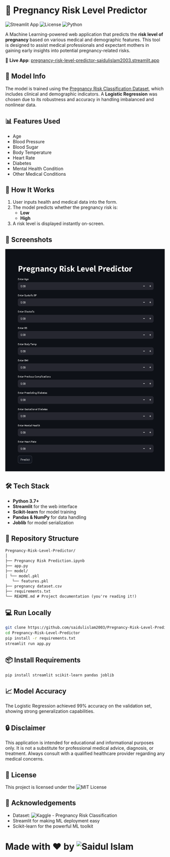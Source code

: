# 🤰 Pregnancy Risk Level Predictor

![Streamlit App](https://img.shields.io/badge/Deployed-Yes-brightgreen?style=flat&logo=streamlit)
![License](https://img.shields.io/badge/license-MIT-blue.svg)
![Python](https://img.shields.io/badge/python-3.7%2B-blue.svg)

A Machine Learning-powered web application that predicts the **risk level of pregnancy** based on various medical and demographic features. This tool is designed to assist medical professionals and expectant mothers in gaining early insights into potential pregnancy-related risks.

🔗 **Live App**: [pregnancy-risk-level-predictor-saidulislam2003.streamlit.app](https://pregnancy-risk-level-predictor-saidulislam2003.streamlit.app/)

## 🧠 Model Info

The model is trained using the [Pregnancy Risk Classification Dataset](https://www.kaggle.com/datasets/vmohammedraiyyan/maternal-health-and-high-risk-pregnancy-dataset), which includes clinical and demographic indicators. A **Logistic Regression** was chosen due to its robustness and accuracy in handling imbalanced and nonlinear data.

## 📊 Features Used

- Age
- Blood Pressure
- Blood Sugar
- Body Temperature
- Heart Rate
- Diabetes
- Mental Health Condition
- Other Medical Conditions

## 🚀 How It Works

1. User inputs health and medical data into the form.
2. The model predicts whether the pregnancy risk is:
   - **Low**
   - **High**
3. A risk level is displayed instantly on-screen.

## 📸 Screenshots

![App Screenshot](AppScreenshot.png)

## 🛠️ Tech Stack

- **Python 3.7+**
- **Streamlit** for the web interface
- **Scikit-learn** for model training
- **Pandas & NumPy** for data handling
- **Joblib** for model serialization

## 📂 Repository Structure
```
Pregnancy-Risk-Level-Predictor/
│
├── Pregnancy Risk Prediction.ipynb
├── app.py
├── model/
│ └── model.pkl
   └── features.pkl
├── pregnancy dataset.csv 
├── requirements.txt
└── README.md # Project documentation (you're reading it!)
```
## 💻 Run Locally

```bash
git clone https://github.com/saidulislam2003/Pregnancy-Risk-Level-Predictor.git
cd Pregnancy-Risk-Level-Predictor
pip install -r requirements.txt
streamlit run app.py
```

## 📦 Install Requirements
```
pip install streamlit scikit-learn pandas joblib
```

## 📈 Model Accuracy
The Logistic Regression achieved 99% accuracy on the validation set, showing strong generalization capabilities.

## 🔒 Disclaimer
This application is intended for educational and informational purposes only. It is not a substitute for professional medical advice, diagnosis, or treatment. Always consult with a qualified healthcare provider regarding any medical concerns.

## 📜 License
This project is licensed under the ![MIT License](LICENSE)

## 🙌 Acknowledgements
   - Dataset: ![Kaggle - Pregnancy Risk Classification](https://www.kaggle.com/datasets/vmohammedraiyyan/maternal-health-and-high-risk-pregnancy-dataset)
   - Streamlit for making ML deployment easy
   - Scikit-learn for the powerful ML toolkit

# Made with ❤️ by ![Saidul Islam](https://github.com/saidulislam2003)
